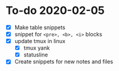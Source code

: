 # To-do 2020-02-05

- [X] Make table snippets
- [X] snippet for `<pre>, <b>, <i>` blocks
- [X] update tmux in linux
  * [X] tmux yank
  * [X] statusline
- [X] Create snippets for new notes and files
